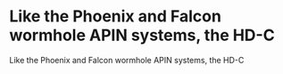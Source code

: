 # Like the Phoenix and Falcon wormhole APIN systems, the HD-C

Like the Phoenix and Falcon wormhole APIN systems, the HD-C